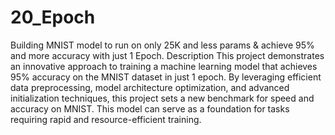 # 20_Epoch
Building MNIST model to run on only 25K and less params & achieve 95% and more accuracy with just 1 Epoch. Description This project demonstrates an innovative approach to training a machine learning model that achieves 95% accuracy on the MNIST dataset in just 1 epoch. By leveraging efficient data preprocessing, model architecture optimization, and advanced initialization techniques, this project sets a new benchmark for speed and accuracy on MNIST. This model can serve as a foundation for tasks requiring rapid and resource-efficient training.
